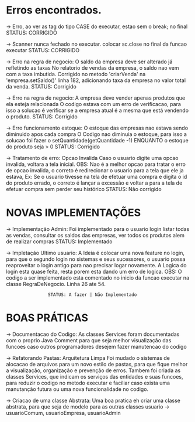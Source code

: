 # Erros encontrados.

-> Erro, ao ver as tag do tipo CASE do executar, estao sem o break; no final
    STATUS: CORRIGIDO

-> Scanner nunca fechado no executar.
    colocar sc.close no final da funcao executar
    STATUS: CORRIGIDO

-> Erro na regra de negocio: O saldo da empresa deve ser alterado já refletindo as taxas
   No relatorio de vendas da empresa, o saldo nao vem com a taxa imbutida.
   Corrigido no metodo 'criarVenda' na 'empresa.setSaldo()' linha 182, adicionando taxa da empresa no valor total da venda.
   STATUS: Corrigido

-> Erro na regra de negocio: A empresa deve vender apenas produtos que ela esteja relacionada
                             O codigo estava com um erro de verificacao, para isso a solucao é verificar se a empresa atual é a mesma que está vendendo o produto.
                             STATUS: Corrigido

-> Erro funcionamento estoque: O estoque das empresas nao estava sendo diminuido apos cada compra 
                                O Codigo nao diminuia o estoque, para isso a solucao foi fazer o setQuantidade(getQuantidade -1) ENQUANTO o estoque do produto seja > 0
                                STATUS: Corrigido

-> Tratamento de erro: Opcao Invalida
                        Caso o usuario digite uma opcao invalida, voltara a tela inicial.
                        OBS: Nao é a melhor opcao para tratar o erro de opcao invalida, o correto é redirecionar o usuario para a tela que ele ja estava, 
                        Ex: Se o usuario tivesse na tela de efetuar uma compra e digita o id do produto errado, o correto é lançar a excessão e voltar a para a
                            tela de efetuar compra sem perder seu histórico
                            STATUS:  Não corrigido

# NOVAS IMPLEMENTAÇÕES


-> Implementação Admin: 
                    Foi implementado para o usuario login listar todas as vendas, consultar os saldos das empresas, ver todos os produtos alem de realizar compras
                    STATUS: Implementado

-> Impletação Ultimo usuario:
                    A Ideia é colocar uma nova feature no login, para que o segundo login no sistemas e seus sucessores, o usuario possa reaproveitar o login antigo para nao precisar logar novamente. 
                    A Logica do login esta quase feita, resta porem esta dando um erro de logica.
                    OBS: O codigo a ser implementado esta comentado no inicio da funcao executar na classe RegraDeNegocio. Linha 26 ate 54.

                    STATUS: A fazer | Não Implementado




# BOAS PRÁTICAS                    


-> Documentacao do  Codigo: As classes Services foram documentadas com o proprio Java Comment para que seja melhor visualização das funcoes caso outros programadores desejem fazer
                              manutencao do codigo
                    
-> Refatorando Pastas: Arquitetura Limpa
                    Foi mudado o sistemas de alocacao de arquivos para um novo estilo de pastas, para que fique melhor a visualização, organização e prevenção de erros.
                    Tambem foi criada as classes Services, que indicam os serviços das entidades e suas funcoes, para reduzir o codigo no metodo executar e faciliar caso exista uma manutanção futura ou uma nova funcionalidade no codigo.

-> Criacao de uma classe Abstrata: Uma boa pratica eh criar uma classe abstrata, para que seja de modelo para as outras classes
                                usuario -> usuarioComum, usuarioEmpresa, usuarioAdmin
                    

